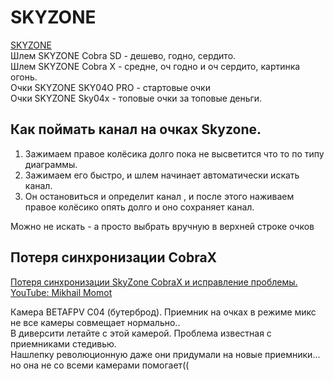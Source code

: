 # SKYZONE

[SKYZONE](https://www.skyzonefpv.com/collections/goggles)  
Шлем SKYZONE Cobra SD - дешево, годно, сердито.  
Шлем SKYZONE Cobra X - средне, оч годно и оч сердито, картинка огонь.  
Очки SKYZONE SKY04O PRO - стартовые очки   
Очки SKYZONE Sky04x - топовые очки за топовые деньги.  

## Как поймать канал на очках Skyzone.
1. Зажимаем правое колёсика долго пока не высветится что то по типу диаграммы.
2. Зажимаем его быстро, и шлем начинает автоматически искать канал. 
3. Он остановиться и определит канал , и после этого наживаем правое колёсико опять долго и оно сохраняет канал.

Можно не искать - а просто выбрать вручную в верхней строке очков

## Потеря синхронизации CobraX
[Потеря синхронизации SkyZone CobraX и исправление проблемы. YouTube: Mikhail Momot](https://www.youtube.com/watch?v=JUiYvgNKVHY)  

Камера BETAFPV C04 (бутерброд).
Приемник на очках в режиме микс не все камеры совмещает нормально..  
В диверсити летайте с этой камерой. Проблема известная с приемниками стедивью.  
Нашлепку революционную даже они придумали на новые приемники... но она не со всеми камерами помогает(( 